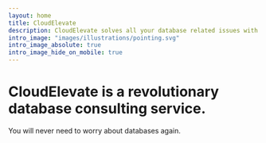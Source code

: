 ```yaml
---
layout: home
title: CloudElevate
description: CloudElevate solves all your database related issues with customer obsession in mind.
intro_image: "images/illustrations/pointing.svg"
intro_image_absolute: true
intro_image_hide_on_mobile: true
---
```


# CloudElevate is a revolutionary database consulting service.

You will never need to worry about databases again.
